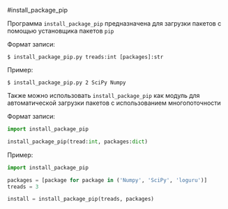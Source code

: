 #install_package_pip

Программа `install_package_pip` предназначена для загрузки пакетов с помощью 
установщика пакетов `pip`

Формат записи:</br>
```
$ install_package_pip.py treads:int [packages]:str
```
Пример:</br>
```
$ install_package_pip.py 2 SciPy Numpy
```

Также можно использовать `install_package_pip` как модуль для автоматической загрузки пакетов с использованием многопоточности

Формат записи:</br>
``` python
import install_package_pip

install_package_pip(tread:int, packages:dict)
```

Пример:</br>
``` python
import install_package_pip

packages = [package for package in ('Numpy', 'SciPy', 'loguru')]
treads = 3

install = install_package_pip(treads, packages)
```